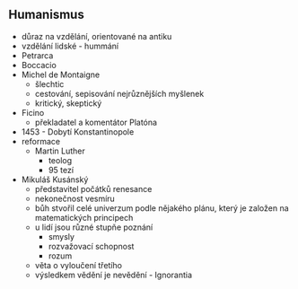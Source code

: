 ## Humanismus

- důraz na vzdělání, orientované na antiku
- vzdělání lidské - hummání
- Petrarca
- Boccacio
- Michel de Montaigne
  - šlechtic
  - cestování, sepisování nejrůznějších myšlenek
  - kritický, skeptický
- Ficino
  - překladatel a komentátor Platóna
- 1453 - Dobytí Konstantinopole
- reformace
  - Martin Luther
    - teolog
    - 95 tezí
- Mikuláš Kusánský
  - představitel počátků renesance
  - nekonečnost vesmíru
  - bůh stvořil celé univerzum podle nějakého plánu, který je založen na matematických principech
  - u lidí jsou různé stupňe poznání
    - smysly
    - rozvažovací schopnost
    - rozum
  - věta o vyloučení třetího
  - výsledkem vědění je nevědění - Ignorantia
